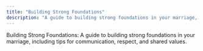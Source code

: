 ```yaml
---
title: "Building Strong Foundations"
description: "A guide to building strong foundations in your marriage, including tips for communication, respect, and shared values."
---
```

Building Strong Foundations: A guide to building strong foundations in your marriage, including tips for communication, respect, and shared values.